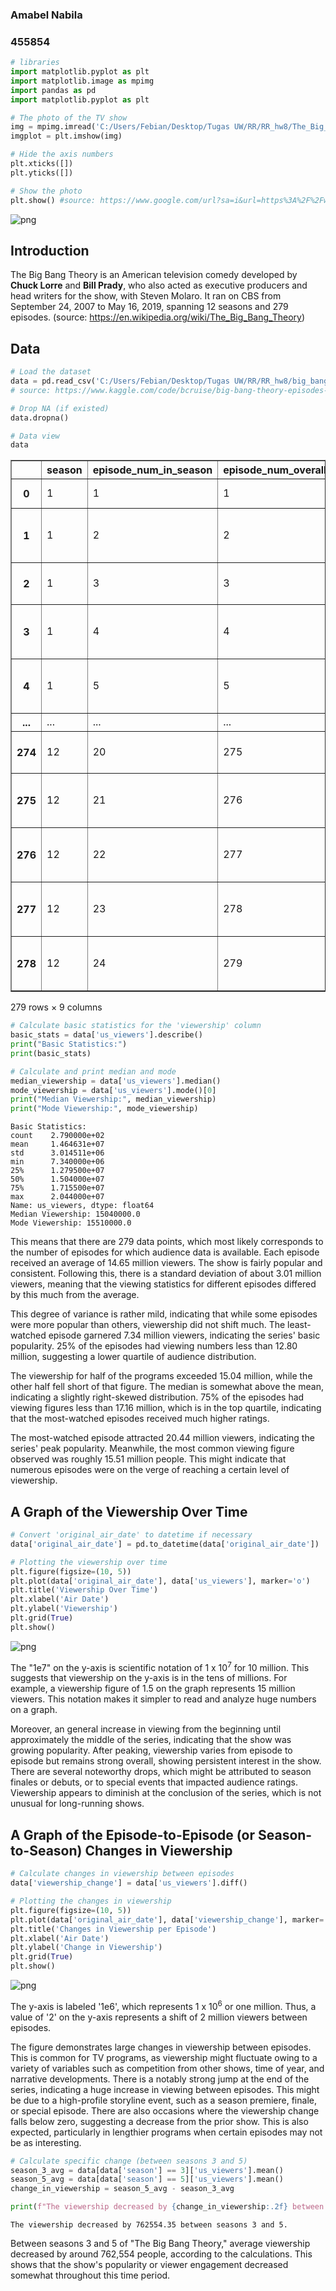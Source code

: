 ### Amabel Nabila
### 455854


```python
# libraries
import matplotlib.pyplot as plt
import matplotlib.image as mpimg
import pandas as pd
import matplotlib.pyplot as plt
```


```python
# The photo of the TV show
img = mpimg.imread('C:/Users/Febian/Desktop/Tugas UW/RR/RR_hw8/The_Big_Bang_Theory_(Official_Title_Card).jpg')
imgplot = plt.imshow(img)

# Hide the axis numbers
plt.xticks([])
plt.yticks([])

# Show the photo
plt.show() #source: https://www.google.com/url?sa=i&url=https%3A%2F%2Fwww.primevideo.com%2F-%2Fpl%2Fdetail%2FThe-Big-Bang-Theory%2F0SB1KS60V3QYDV79RIBVHV8C2T&psig=AOvVaw39tubiINq9eJrmNCngF0H6&ust=1713557201936000&source=images&cd=vfe&opi=89978449&ved=0CBIQjRxqFwoTCMCrnZTIzIUDFQAAAAAdAAAAABAE
```


    
![png](output_2_0.png)
    


## Introduction

The Big Bang Theory is an American television comedy developed by **Chuck Lorre** and **Bill Prady**, who also acted as executive producers and head writers for the show, with Steven Molaro. It ran on CBS from September 24, 2007 to May 16, 2019, spanning 12 seasons and 279 episodes. (source: https://en.wikipedia.org/wiki/The_Big_Bang_Theory)


## Data


```python
# Load the dataset
data = pd.read_csv('C:/Users/Febian/Desktop/Tugas UW/RR/RR_hw8/big_bang_theory_episodes.csv')
# source: https://www.kaggle.com/code/bcruise/big-bang-theory-episodes-data-analysis/input?select=big_bang_theory_episodes.csv

# Drop NA (if existed)
data.dropna()

# Data view
data
```




<div>
<table border="1" class="dataframe">
  <thead>
    <tr style="text-align: right;">
      <th></th>
      <th>season</th>
      <th>episode_num_in_season</th>
      <th>episode_num_overall</th>
      <th>title</th>
      <th>directed_by</th>
      <th>written_by</th>
      <th>original_air_date</th>
      <th>prod_code</th>
      <th>us_viewers</th>
    </tr>
  </thead>
  <tbody>
    <tr>
      <th>0</th>
      <td>1</td>
      <td>1</td>
      <td>1</td>
      <td>Pilot</td>
      <td>James Burrows</td>
      <td>Chuck Lorre &amp; Bill Prady</td>
      <td>2007-09-24</td>
      <td>276023</td>
      <td>9520000.0</td>
    </tr>
    <tr>
      <th>1</th>
      <td>1</td>
      <td>2</td>
      <td>2</td>
      <td>The Big Bran Hypothesis</td>
      <td>Mark Cendrowski</td>
      <td>Story by: Chuck Lorre &amp; Bill PradyTeleplay by:...</td>
      <td>2007-10-01</td>
      <td>3T6601</td>
      <td>8580000.0</td>
    </tr>
    <tr>
      <th>2</th>
      <td>1</td>
      <td>3</td>
      <td>3</td>
      <td>The Fuzzy Boots Corollary</td>
      <td>Mark Cendrowski</td>
      <td>Story by: Chuck LorreTeleplay by: Bill Prady &amp;...</td>
      <td>2007-10-08</td>
      <td>3T6602</td>
      <td>8360000.0</td>
    </tr>
    <tr>
      <th>3</th>
      <td>1</td>
      <td>4</td>
      <td>4</td>
      <td>The Luminous Fish Effect</td>
      <td>Mark Cendrowski</td>
      <td>Story by: Chuck Lorre &amp; Bill PradyTeleplay by:...</td>
      <td>2007-10-15</td>
      <td>3T6603</td>
      <td>8150000.0</td>
    </tr>
    <tr>
      <th>4</th>
      <td>1</td>
      <td>5</td>
      <td>5</td>
      <td>The Hamburger Postulate</td>
      <td>Andrew D. Weyman</td>
      <td>Story by: Jennifer GlickmanTeleplay by: Dave G...</td>
      <td>2007-10-22</td>
      <td>3T6604</td>
      <td>8810000.0</td>
    </tr>
    <tr>
      <th>...</th>
      <td>...</td>
      <td>...</td>
      <td>...</td>
      <td>...</td>
      <td>...</td>
      <td>...</td>
      <td>...</td>
      <td>...</td>
      <td>...</td>
    </tr>
    <tr>
      <th>274</th>
      <td>12</td>
      <td>20</td>
      <td>275</td>
      <td>The Decision Reverberation</td>
      <td>Mark Cendrowski</td>
      <td>Story by: Steven Molaro &amp; Steve Holland &amp; Tara...</td>
      <td>2019-04-25</td>
      <td>T12.16020</td>
      <td>11840000.0</td>
    </tr>
    <tr>
      <th>275</th>
      <td>12</td>
      <td>21</td>
      <td>276</td>
      <td>The Plagiarism Schism</td>
      <td>Nikki Lorre</td>
      <td>Story by: Eric Kaplan &amp; Maria Ferrari &amp; Adam F...</td>
      <td>2019-05-02</td>
      <td>T12.16021</td>
      <td>12480000.0</td>
    </tr>
    <tr>
      <th>276</th>
      <td>12</td>
      <td>22</td>
      <td>277</td>
      <td>The Maternal Conclusion</td>
      <td>Kristy Cecil</td>
      <td>Story by: Steve Holland &amp; Eric Kaplan &amp; Jeremy...</td>
      <td>2019-05-09</td>
      <td>T12.16022</td>
      <td>12590000.0</td>
    </tr>
    <tr>
      <th>277</th>
      <td>12</td>
      <td>23</td>
      <td>278</td>
      <td>The Change Constant</td>
      <td>Mark Cendrowski</td>
      <td>Chuck Lorre &amp; Steve Holland &amp; Steven Molaro &amp; ...</td>
      <td>2019-05-16</td>
      <td>T12.16023</td>
      <td>18520000.0</td>
    </tr>
    <tr>
      <th>278</th>
      <td>12</td>
      <td>24</td>
      <td>279</td>
      <td>The Stockholm Syndrome</td>
      <td>Mark Cendrowski</td>
      <td>Chuck Lorre &amp; Steve Holland &amp; Steven Molaro &amp; ...</td>
      <td>2019-05-16</td>
      <td>T12.16024</td>
      <td>18520000.0</td>
    </tr>
  </tbody>
</table>
<p>279 rows × 9 columns</p>
</div>




```python
# Calculate basic statistics for the 'viewership' column
basic_stats = data['us_viewers'].describe()
print("Basic Statistics:")
print(basic_stats)

# Calculate and print median and mode
median_viewership = data['us_viewers'].median()
mode_viewership = data['us_viewers'].mode()[0]
print("Median Viewership:", median_viewership)
print("Mode Viewership:", mode_viewership)
```

    Basic Statistics:
    count    2.790000e+02
    mean     1.464631e+07
    std      3.014511e+06
    min      7.340000e+06
    25%      1.279500e+07
    50%      1.504000e+07
    75%      1.715500e+07
    max      2.044000e+07
    Name: us_viewers, dtype: float64
    Median Viewership: 15040000.0
    Mode Viewership: 15510000.0
    

This means that there are 279 data points, which most likely corresponds to the number of episodes for which audience data is available. Each episode received an average of 14.65 million viewers. The show is fairly popular and consistent. Following this, there is a standard deviation of about 3.01 million viewers, meaning that the viewing statistics for different episodes differed by this much from the average. 

This degree of variance is rather mild, indicating that while some episodes were more popular than others, viewership did not shift much. The least-watched episode garnered 7.34 million viewers, indicating the series' basic popularity. 25% of the episodes had viewing numbers less than 12.80 million, suggesting a lower quartile of audience distribution. 

The viewership for half of the programs exceeded 15.04 million, while the other half fell short of that figure. The median is somewhat above the mean, indicating a slightly right-skewed distribution. 75% of the episodes had viewing figures less than 17.16 million, which is in the top quartile, indicating that the most-watched episodes received much higher ratings. 

The most-watched episode attracted 20.44 million viewers, indicating the series' peak popularity. Meanwhile, the most common viewing figure observed was roughly 15.51 million people. This might indicate that numerous episodes were on the verge of reaching a certain level of viewership.

## A Graph of the Viewership Over Time


```python
# Convert 'original_air_date' to datetime if necessary
data['original_air_date'] = pd.to_datetime(data['original_air_date'])

# Plotting the viewership over time
plt.figure(figsize=(10, 5))
plt.plot(data['original_air_date'], data['us_viewers'], marker='o')
plt.title('Viewership Over Time')
plt.xlabel('Air Date')
plt.ylabel('Viewership')
plt.grid(True)
plt.show()
```


    
![png](output_9_0.png)
    


The "1e7" on the y-axis is scientific notation of 1 x 10<sup>7</sup> for 10 million. This suggests that viewership on the y-axis is in the tens of millions. For example, a viewership figure of 1.5 on the graph represents 15 million viewers. This notation makes it simpler to read and analyze huge numbers on a graph.

Moreover, an general increase in viewing from the beginning until approximately the middle of the series, indicating that the show was growing popularity. After peaking, viewership varies from episode to episode but remains strong overall, showing persistent interest in the show. There are several noteworthy drops, which might be attributed to season finales or debuts, or to special events that impacted audience ratings. Viewership appears to diminish at the conclusion of the series, which is not unusual for long-running shows.

## A Graph of the Episode-to-Episode (or Season-to-Season) Changes in Viewership


```python
# Calculate changes in viewership between episodes
data['viewership_change'] = data['us_viewers'].diff()

# Plotting the changes in viewership
plt.figure(figsize=(10, 5))
plt.plot(data['original_air_date'], data['viewership_change'], marker='o')
plt.title('Changes in Viewership per Episode')
plt.xlabel('Air Date')
plt.ylabel('Change in Viewership')
plt.grid(True)
plt.show()
```


    
![png](output_12_0.png)
    


The y-axis is labeled '1e6', which represents 1 x 10<sup>6</sup> or one million. Thus, a value of '2' on the y-axis represents a shift of 2 million viewers between episodes.

The figure demonstrates large changes in viewership between episodes. This is common for TV programs, as viewership might fluctuate owing to a variety of variables such as competition from other shows, time of year, and narrative developments. There is a notably strong jump at the end of the series, indicating a huge increase in viewing between episodes. This might be due to a high-profile storyline event, such as a season premiere, finale, or special episode. There are also occasions where the viewership change falls below zero, suggesting a decrease from the prior show. This is also expected, particularly in lengthier programs when certain episodes may not be as interesting. 


```python
# Calculate specific change (between seasons 3 and 5)
season_3_avg = data[data['season'] == 3]['us_viewers'].mean()
season_5_avg = data[data['season'] == 5]['us_viewers'].mean()
change_in_viewership = season_5_avg - season_3_avg

print(f"The viewership decreased by {change_in_viewership:.2f} between seasons 3 and 5.")
```

    The viewership decreased by 762554.35 between seasons 3 and 5.
    

Between seasons 3 and 5 of "The Big Bang Theory," average viewership decreased by around 762,554 people, according to the calculations. This shows that the show's popularity or viewer engagement decreased somewhat throughout this time period.

